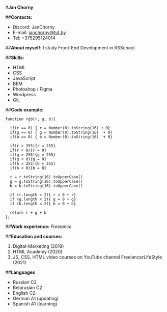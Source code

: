 #**Jan Chorny**

##**Contacts:**
* Discord: JanChorny
* E-mail: janchorny@tut.by
* Tel: +375295124014

##**About myself:**
I study Front-End Development in RSSchool

##**Skills:**
* HTML
* CSS
* JavaScript
* BEM
* Photoshop / Figma
* Wordpress
* Git

##**Code example:**
```
function rgb(r, g, b){
 
  if(r == 0) { r = Number(0).toString(16) + 0}
  if(g == 0) { g = Number(0).toString(16)  + 0}
  if(b == 0) { b = Number(0).toString(16)  + 0}
  
  if(r > 255){r = 255}
  if(r < 0){r = 0}
  if(g > 255){g = 255}
  if(g < 0){g = 0}
  if(b > 255){b = 255}
  if(b < 0){b = 0}

  r = r.toString(16).toUpperCase()     
  g = g.toString(16).toUpperCase() 
  b = b.toString(16).toUpperCase()

  if (r.length < 2){ r = 0 + r}
  if (g.length < 2){ g = 0 + g}
  if (b.length < 2){ b = 0 + b}

  return r + g + b
};
```

##**Work experience:**
_Freelance_

##**Education and courses:**
1. Digital-Marketing (2019)
2. HTML Academy (2020)
3. JS, CSS, HTML video courses on YouTube channel FreelancerLifeStyle (2021)

##**Languages**
* Russian C2
* Belarusian C2
* English C2
* German A1 (updating)
* Spanish A1 (learning)
